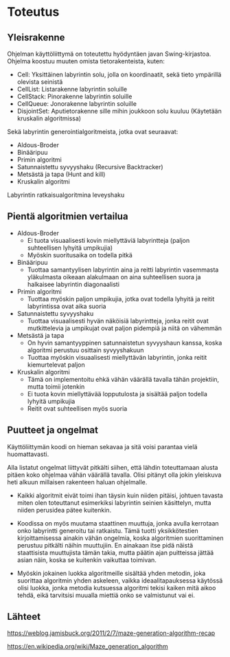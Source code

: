 # Toteutus

## Yleisrakenne

Ohjelman käyttöliittymä on toteutettu hyödyntäen javan Swing-kirjastoa.
Ohjelma koostuu muuten omista tietorakenteista, kuten:

- Cell: Yksittäinen labyrintin solu, jolla on koordinaatit, sekä tieto ympärillä olevista seinistä
- CellList: Listarakenne labyrintin soluille
- CellStack: Pinorakenne labyrintin soluille
- CellQueue: Jonorakenne labyrintin soluille
- DisjointSet: Aputietorakenne sille mihin joukkoon solu kuuluu (Käytetään kruskalin algoritmissa)

Sekä labyrintin generointialgoritmeista, jotka ovat seuraavat:

- Aldous-Broder
- Binääripuu
- Primin algoritmi
- Satunnaistettu syvyyshaku (Recursive Backtracker)
- Metsästä ja tapa (Hunt and kill)
- Kruskalin algoritmi

Labyrintin ratkaisualgoritmina leveyshaku


## Pientä algoritmien vertailua
- Aldous-Broder
  - Ei tuota visuaalisesti kovin miellyttäviä labyrintteja (paljon suhteellisen lyhyitä umpikujia)
  - Myöskin suoritusaika on todella pitkä
- Binääripuu
  - Tuottaa samantyylisen labyrintin aina ja reitti labyrintin vasemmasta yläkulmasta oikeaan alakulmaan on aina suhteellisen suora ja halkaisee labyrintin diagonaalisti
- Primin algoritmi
  - Tuottaa myöskin paljon umpikujia, jotka ovat todella lyhyitä ja reitit labyrintissa ovat aika suoria
- Satunnaistettu syvyyshaku
  - Tuottaa visuaalisesti hyvän näköisiä labyrintteja, jonka reitit ovat mutkittelevia ja umpikujat ovat paljon pidempiä ja niitä on vähemmän
- Metsästä ja tapa
  - On hyvin samantyyppinen satunnaistetun syvyyshaun kanssa, koska algoritmi perustuu osittain syvyyshakuun
  - Tuottaa myöskin visuaalisesti miellyttävän labyrintin, jonka reitit kiemurtelevat paljon
- Kruskalin algoritmi
  - Tämä on implementoitu ehkä vähän väärällä tavalla tähän projektiin, mutta toimii jotenkin
  - Ei tuota kovin miellyttävää lopputulosta ja sisältää paljon todella lyhyitä umpikujia
  - Reitit ovat suhteellisen myös suoria
## Puutteet ja ongelmat

Käyttöliittymän koodi on hieman sekavaa ja sitä voisi parantaa vielä huomattavasti.

Alla listatut ongelmat liittyvät pitkälti siihen, että lähdin toteuttamaan alusta pitäen koko ohjelmaa vähän väärällä tavalla. Olisi pitänyt olla jokin yleiskuva heti alkuun millaisen rakenteen haluan ohjelmalle.

 - Kaikki algoritmit eivät toimi ihan täysin kuin niiden pitäisi, johtuen tavasta miten olen toteuttanut esimerkiksi labyrintin seinien käsittelyn, mutta niiden perusidea pätee kuitenkin.

 - Koodissa on myös muutama staattinen muuttuja, jonka avulla kerrotaan onko labyrintti generoitu tai ratkaistu. Tämä tuotti yksikkötestien kirjoittamisessa ainakin vähän ongelmia, koska algoritmien suorittaminen perustuu pitkälti näihin muuttujiin.
    En ainakaan itse pidä näistä staattisista muuttujista tämän takia, mutta päätin ajan puitteissa jättää asian näin, koska se kuitenkin vaikuttaa toimivan.

 - Myöskin jokainen luokka algoritmeille sisältää yhden metodin, joka suorittaa algoritmin yhden askeleen, vaikka ideaalitapauksessa käytössä olisi luokka, jonka metodia kutsuessa algoritmi tekisi kaiken mitä aikoo tehdä, eikä tarvitsisi muualla miettiä onko se valmistunut vai ei.


## Lähteet

https://weblog.jamisbuck.org/2011/2/7/maze-generation-algorithm-recap

https://en.wikipedia.org/wiki/Maze_generation_algorithm